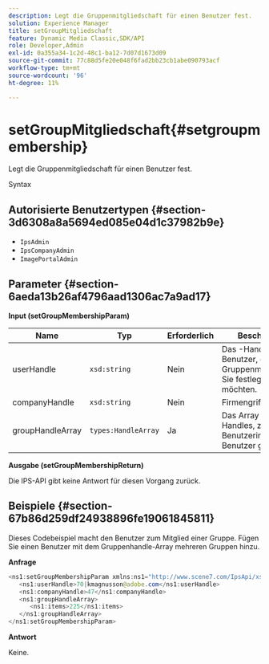 ```yaml
---
description: Legt die Gruppenmitgliedschaft für einen Benutzer fest.
solution: Experience Manager
title: setGroupMitgliedschaft
feature: Dynamic Media Classic,SDK/API
role: Developer,Admin
exl-id: 0a355a34-1c2d-48c1-ba12-7d07d1673d09
source-git-commit: 77c88d5fe20e048f6fad2bb23cb1abe090793acf
workflow-type: tm+mt
source-wordcount: '96'
ht-degree: 11%

---
```


# setGroupMitgliedschaft{#setgroupmembership}

Legt die Gruppenmitgliedschaft für einen Benutzer fest.

Syntax

## Autorisierte Benutzertypen {#section-3d6308a8a5694ed085e04d1c37982b9e}

* `IpsAdmin`
* `IpsCompanyAdmin`
* `ImagePortalAdmin`

## Parameter {#section-6aeda13b26af4796aad1306ac7a9ad17}

**Input (setGroupMembershipParam)**

| Name | Typ | Erforderlich | Beschreibung |
|---|---|---|---|
| userHandle | `xsd:string` | Nein | Das -Handle für den Benutzer, dessen Gruppenmitgliedschaft Sie festlegen möchten. |
| companyHandle | `xsd:string` | Nein | Firmengriff. |
| groupHandleArray | `types:HandleArray` | Ja | Das Array von Handles, zu denen die Benutzerin oder der Benutzer gehört. |

**Ausgabe (setGroupMembershipReturn)**

Die IPS-API gibt keine Antwort für diesen Vorgang zurück.

## Beispiele {#section-67b86d259df24938896fe19061845811}

Dieses Codebeispiel macht den Benutzer zum Mitglied einer Gruppe. Fügen Sie einen Benutzer mit dem Gruppenhandle-Array mehreren Gruppen hinzu.

**Anfrage**

```java
<ns1:setGroupMembershipParam xmlns:ns1="http://www.scene7.com/IpsApi/xsd">
   <ns1:userHandle>70|kmagnusson@adobe.com</ns1:userHandle>
   <ns1:companyHandle>47</ns1:companyHandle>
   <ns1:groupHandleArray>
      <ns1:items>225</ns1:items>
   </ns1:groupHandleArray>
</ns1:setGroupMembershipParam>
```

**Antwort**

Keine.
